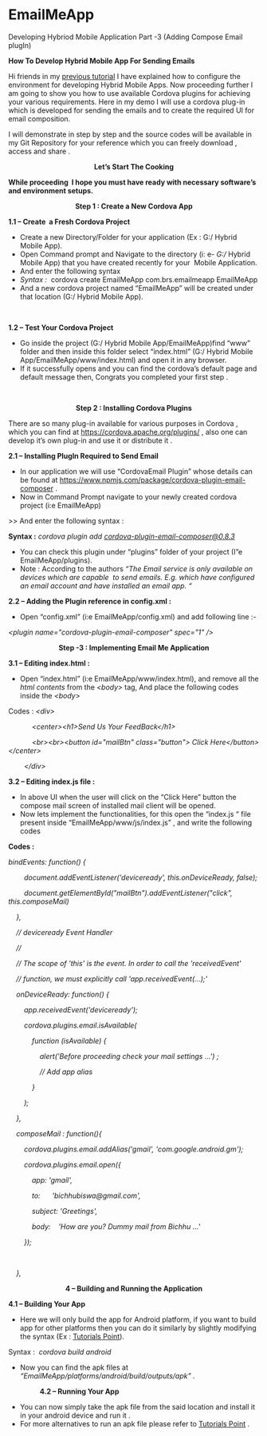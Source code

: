 # EmailMeApp
Developing Hybriod Mobile Application Part -3 (Adding Compose Email plugIn)

<p><strong>How To Develop Hybrid Mobile App For Sending Emails</strong></p>
<p>Hi friends in my <a href="https://software.intel.com/en-us/forums/android-applications-on-intel-architecture/topic/609918">previous tutorial</a> I have explained how to configure the environment for developing Hybrid Mobile Apps. Now proceeding further I am going to show you how to use available Cordova plugins for achieving your various requirements. Here in my demo I will use a cordova plug-in which is developed for sending the emails and to create the required UI for email composition.</p>
<p>I will demonstrate in step by step and the source codes will be available in my Git Repository for your reference which you can freely download , access and share .</p>
<div><center><strong>Let&rsquo;s Start The Cooking</strong></center></div></p>
<p><strong>While proceeding&nbsp; I hope you must have ready with necessary software&rsquo;s and environment setups.</strong></p>
<div><center><strong>Step 1 : Create a New Cordova App</strong></center></div>
<p><strong>1.1 &ndash; </strong><strong>Create&nbsp; a Fresh Cordova Project</strong></p>
<ul>
<li>Create a new Directory/Folder for your application (Ex : G:/ Hybrid Mobile App).</li>
<li>Open Command prompt and Navigate to the directory (i: e-&nbsp;<em>G:/</em>&nbsp;Hybrid Mobile App) that you have created recently for your &nbsp;Mobile Application.</li>
<li>And enter the following syntax</li>
<li><em>Syntax : &nbsp;</em>cordova create EmailMeApp com.brs.emailmeapp EmailMeApp</li>
<li>And a new cordova project named &ldquo;EmailMeApp&rdquo; will be created under that location (G:/ Hybrid Mobile App).</li>
</ul>
<p><strong>&nbsp;</strong></p>
<p><strong>1.2 &ndash; </strong><strong>Test Your Cordova Project</strong></p>
<ul>
<li>Go inside the project (G:/ Hybrid Mobile App/EmailMeApp)find &ldquo;www&rdquo; folder and then inside this folder select &ldquo;index.html&rdquo; (G:/ Hybrid Mobile App/EmailMeApp/www/index.html) and open it in any browser.</li>
<li>If it successfully opens and you can find the cordova&rsquo;s default page and default message then, Congrats you completed your first step .</li>
</ul>
<p>&nbsp;</p>
<p><center><strong>Step 2 : Installing Cordova Plugins</strong></center></p>
<p>There are so many plug-in available for various purposes in Cordova , which you can find at <a href="https://cordova.apache.org/plugins/">https://cordova.apache.org/plugins/</a> , also one can develop it&rsquo;s own plug-in and use it or distribute it .</p>
<p><strong>2.1 &ndash; Installing PlugIn Required to Send Email</strong></p>
<ul>
<li>In our application we will use &ldquo;CordovaEmail Plugin&rdquo; whose details can be found at <a href="https://www.npmjs.com/package/cordova-plugin-email-composer">https://www.npmjs.com/package/cordova-plugin-email-composer</a> .</li>
<li>Now in Command Prompt navigate to your newly created cordova project (i:e EmailMeApp) </li>
</ul>
<p>&gt;&gt; And enter the following syntax :</p>
<p><strong>Syntax :</strong> <em>cordova plugin add <a href="mailto:cordova-plugin-email-composer@0.8.3">cordova-plugin-email-composer@0.8.3</a></em></p>
<ul>
<li>You can check this plugin under &ldquo;plugins&rdquo; folder of your project (I&rdquo;e EmailMeApp/plugins).</li>
<li>Note : According to the authors <em>&ldquo;</em><em>The Email service is only available on devices which are capable &nbsp;to send emails. E.g. which have configured an email account and have installed an email app. &ldquo;</em></li>
</ul>
<p><strong>2.2 &ndash; Adding the Plugin reference in config.xml :</strong></p>
<ul>
<li>Open &ldquo;config.xml&rdquo; (i:e EmailMeApp/config.xml) and add following line :-</li>
</ul>
<p><em>&lt;plugin name="cordova-plugin-email-composer" spec="1" /&gt;</em></p>
<p><center><strong>Step -3 : Implementing Email Me Application</strong></center></p>
<p><strong>3.1 &ndash; Editing index.html :</strong></p>
<ul>
<li>Open &ldquo;index.html&rdquo; (i:e EmailMeApp/www/index.html), and remove all the <em>html contents </em>from the <em>&lt;body&gt; </em>tag, And place the following codes inside the <em>&lt;body&gt; </em></li>
</ul>
<p>Codes : <em>&lt;div&gt;</em></p>
<p><em>&nbsp;&nbsp;&nbsp;&nbsp;&nbsp;&nbsp;&nbsp;&nbsp;&nbsp;&nbsp;&nbsp; &lt;center&gt;&lt;h1&gt;Send Us Your FeedBack&lt;/h1&gt; </em></p>
<p><em>&nbsp;&nbsp;&nbsp;&nbsp;&nbsp;&nbsp;&nbsp;&nbsp;&nbsp;&nbsp;&nbsp; &lt;br&gt;&lt;br&gt;&lt;button id="mailBtn" class="button"&gt; Click Here&lt;/button&gt;&lt;/center&gt;</em></p>
<p><em>&nbsp;&nbsp;&nbsp;&nbsp;&nbsp;&nbsp;&nbsp; &lt;/div&gt;</em></p>
<p><strong>3.2 &ndash; Editing index.js file :</strong></p>
<ul>
<li>In above UI when the user will click on the &ldquo;Click Here&rdquo; button the compose mail screen of installed mail client will be opened.</li>
<li>Now lets implement the functionalities, for this open the &ldquo;index.js &ldquo; file present inside &ldquo;EmailMeApp/www/js/index.js&rdquo; , and write the following codes</li>
</ul>
<p><strong>Codes :</strong></p>
<p><em>bindEvents: function() {</em></p>
<p><em>&nbsp;&nbsp;&nbsp;&nbsp;&nbsp;&nbsp;&nbsp; document.addEventListener('deviceready', this.onDeviceReady, false);</em></p>
<p><em>&nbsp;&nbsp;&nbsp;&nbsp;&nbsp;&nbsp;&nbsp; document.getElementById("mailBtn").addEventListener("click", this.composeMail)</em></p>
<p><em>&nbsp;&nbsp;&nbsp; },</em></p>
<p><em>&nbsp;&nbsp;&nbsp; // deviceready Event Handler</em></p>
<p><em>&nbsp;&nbsp;&nbsp; //</em></p>
<p><em>&nbsp;&nbsp;&nbsp; // The scope of 'this' is the event. In order to call the 'receivedEvent'</em></p>
<p><em>&nbsp;&nbsp;&nbsp; // function, we must explicitly call 'app.receivedEvent(...);'</em></p>
<p><em>&nbsp;&nbsp;&nbsp; onDeviceReady: function() {</em></p>
<p><em>&nbsp;&nbsp;&nbsp;&nbsp;&nbsp;&nbsp;&nbsp; app.receivedEvent('deviceready');</em></p>
<p><em>&nbsp;&nbsp;&nbsp;&nbsp;&nbsp;&nbsp;&nbsp; cordova.plugins.email.isAvailable(</em></p>
<p><em>&nbsp;&nbsp;&nbsp;&nbsp;&nbsp;&nbsp;&nbsp;&nbsp;&nbsp;&nbsp;&nbsp; function (isAvailable) {</em></p>
<p><em>&nbsp;&nbsp;&nbsp;&nbsp;&nbsp;&nbsp;&nbsp;&nbsp;&nbsp;&nbsp;&nbsp;&nbsp;&nbsp;&nbsp;&nbsp; alert('Before proceeding check your mail settings ...') ; </em></p>
<p><em>&nbsp;&nbsp;&nbsp;&nbsp;&nbsp;&nbsp;&nbsp;&nbsp;&nbsp;&nbsp;&nbsp;&nbsp;&nbsp;&nbsp;&nbsp; // Add app alias </em></p>
<p><em>&nbsp;&nbsp;&nbsp;&nbsp;&nbsp;&nbsp;&nbsp;&nbsp;&nbsp;&nbsp;&nbsp; }</em></p>
<p><em>&nbsp;&nbsp;&nbsp;&nbsp;&nbsp;&nbsp;&nbsp; );</em></p>
<p><em>&nbsp;&nbsp;&nbsp; },</em></p>
<p><em>&nbsp;&nbsp;&nbsp; composeMail : function(){</em></p>
<p><em>&nbsp;&nbsp;&nbsp;&nbsp;&nbsp;&nbsp;&nbsp; cordova.plugins.email.addAlias('gmail', 'com.google.android.gm');</em></p>
<p><em>&nbsp;&nbsp;&nbsp;&nbsp;&nbsp;&nbsp;&nbsp; cordova.plugins.email.open({</em></p>
<p><em>&nbsp;&nbsp;&nbsp;&nbsp;&nbsp;&nbsp;&nbsp;&nbsp;&nbsp;&nbsp;&nbsp; app: 'gmail',</em></p>
<p><em>&nbsp;&nbsp;&nbsp;&nbsp;&nbsp;&nbsp;&nbsp;&nbsp;&nbsp;&nbsp;&nbsp; to:&nbsp;&nbsp;&nbsp;&nbsp;&nbsp; 'bichhubiswa@gmail.com',</em></p>
<p><em>&nbsp;&nbsp;&nbsp;&nbsp;&nbsp;&nbsp;&nbsp;&nbsp;&nbsp;&nbsp;&nbsp; subject: 'Greetings',</em></p>
<p><em>&nbsp;&nbsp;&nbsp;&nbsp;&nbsp;&nbsp;&nbsp;&nbsp;&nbsp;&nbsp;&nbsp; body:&nbsp;&nbsp;&nbsp; 'How are you? Dummy mail from Bichhu &hellip;'</em></p>
<p><em>&nbsp;&nbsp;&nbsp;&nbsp;&nbsp;&nbsp;&nbsp; });</em></p>
<p><em>&nbsp;</em></p>
<p><em>&nbsp;&nbsp;&nbsp; },</em></p>
<p><center><strong>4 &ndash; Building and Running the Application</strong></center></p>
<p><strong>4.1 &ndash; Building Your App</strong></p>
<ul>
<li>Here we will only build the app for Android platform, if you want to build app for other platforms then you can do it similarly by slightly modifying the syntax (Ex : <a href="http://www.tutorialspoint.com/cordova/cordova_first_application.htm">Tutorials Point</a>).</li>
</ul>
<p>Syntax : <em>&nbsp;cordova build android</em></p>
<ul>
<li>Now you can find the apk files at <em>&ldquo;EmailMeApp/platforms/android/build/outputs/apk&rdquo; .</em></li>
</ul>
<p><em>&nbsp;&nbsp;&nbsp;&nbsp;&nbsp;&nbsp;&nbsp;&nbsp;&nbsp;&nbsp;&nbsp;&nbsp;&nbsp;&nbsp;&nbsp; </em><strong>4.2 &ndash; Running Your App </strong></p>
<ul>
<li>You can now simply take the apk file from the said location and install it in your android device and run it .</li>
<li>For more alternatives to run an apk file please refer to <a href="http://www.tutorialspoint.com/cordova/cordova_first_application.htm">Tutorials Point</a> .</li>
</ul>
<p>&nbsp;</p>
